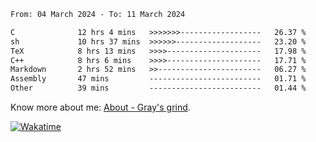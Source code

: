 <!--START_SECTION:waka-->

```txt
From: 04 March 2024 - To: 11 March 2024

C              12 hrs 4 mins   >>>>>>>------------------   26.37 %
sh             10 hrs 37 mins  >>>>>>-------------------   23.20 %
TeX            8 hrs 13 mins   >>>>---------------------   17.98 %
C++            8 hrs 6 mins    >>>>---------------------   17.71 %
Markdown       2 hrs 52 mins   >>-----------------------   06.27 %
Assembly       47 mins         -------------------------   01.71 %
Other          39 mins         -------------------------   01.44 %
```

<!--END_SECTION:waka-->

<!-- [![grayxu's github stats](https://github-readme-stats.vercel.app/api?username=grayxu&count_private=true&show_icons=true)](https://github.com/grayxu) -->

Know more about me: [About - Gray's grind](https://www.grayxu.cn/).
<p align="left">
  <a href="https://wakatime.com/@grayxu" target="_blank">
    <img alt="Wakatime" src="https://wakatime.com/badge/user/c69eb31e-43a1-463f-8968-c3449e386f57.svg"/>
  </a>
</p>

